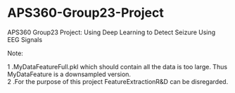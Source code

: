 # APS360-Group23-Project
APS360 Group23 Project: Using Deep Learning to Detect Seizure Using EEG Signals

Note: 

1 .MyDataFeatureFull.pkl which should contain all the data is too large. Thus MyDataFeature is a downsampled version.             
2 .For the purpose of this project FeatureExtractionR&D can be disregarded.
